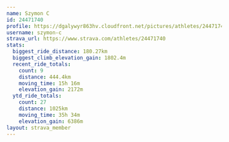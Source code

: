 ```yaml
---
name: Szymon C
id: 24471740
profile: https://dgalywyr863hv.cloudfront.net/pictures/athletes/24471740/7213253/3/large.jpg
username: szymon-c
strava_url: https://www.strava.com/athletes/24471740
stats:
  biggest_ride_distance: 180.27km
  biggest_climb_elevation_gain: 1802.4m
  recent_ride_totals:
    count: 9
    distance: 444.4km
    moving_time: 15h 16m
    elevation_gain: 2172m
  ytd_ride_totals:
    count: 27
    distance: 1025km
    moving_time: 35h 34m
    elevation_gain: 6386m
layout: strava_member
--- 
```

